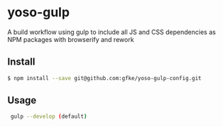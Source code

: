 # yoso-gulp

A build workflow using gulp to include all JS and CSS dependencies as NPM packages with browserify and rework


## Install
```bash
$ npm install --save git@github.com:gfke/yoso-gulp-config.git
```

## Usage
```bash
 gulp --develop (default) 
```
